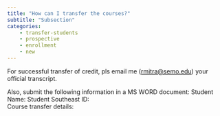```yaml
---
title: "How can I transfer the courses?"
subtitle: "Subsection"
categories:
    - transfer-students
    - prospective
    - enrollment
    - new
---
```

For successful transfer of credit, pls email me (rmitra@semo.edu) your official transcript. 

Also, submit the following information in a MS WORD document:
Student Name: 
Student Southeast ID:  
Course transfer details: